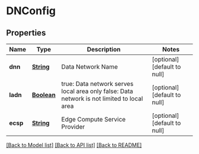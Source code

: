 # DNConfig
## Properties

Name | Type | Description | Notes
------------ | ------------- | ------------- | -------------
**dnn** | [**String**](string.md) | Data Network Name | [optional] [default to null]
**ladn** | [**Boolean**](boolean.md) | true: Data network serves local area only false: Data network is not limited to local area | [optional] [default to null]
**ecsp** | [**String**](string.md) | Edge Compute Service Provider | [optional] [default to null]

[[Back to Model list]](../README.md#documentation-for-models) [[Back to API list]](../README.md#documentation-for-api-endpoints) [[Back to README]](../README.md)

